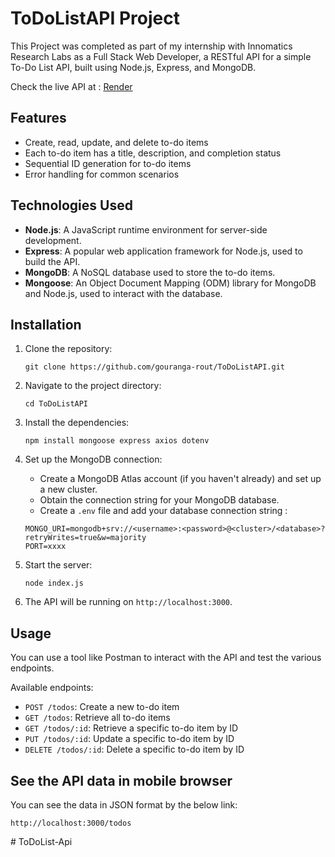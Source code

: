 # ToDoListAPI Project

This Project was completed as part of my internship with Innomatics Research Labs as a Full Stack Web Developer, a RESTful API for a simple To-Do List API, 
built using Node.js, Express, and MongoDB.

Check the live API at : [Render](https://todolistapi-zrua.onrender.com/todos)
## Features

- Create, read, update, and delete to-do items
- Each to-do item has a title, description, and completion status
- Sequential ID generation for to-do items
- Error handling for common scenarios

## Technologies Used

- **Node.js**: A JavaScript runtime environment for server-side development.
- **Express**: A popular web application framework for Node.js, used to build the API.
- **MongoDB**: A NoSQL database used to store the to-do items.
- **Mongoose**: An Object Document Mapping (ODM) library for MongoDB and Node.js, used to interact with the database.

## Installation

1. Clone the repository:
   ```
   git clone https://github.com/gouranga-rout/ToDoListAPI.git
   ```
2. Navigate to the project directory:
   ```
   cd ToDoListAPI
   ```
3. Install the dependencies:
   ```
   npm install mongoose express axios dotenv
   ```
4. Set up the MongoDB connection:
   - Create a MongoDB Atlas account (if you haven't already) and set up a new cluster.
   - Obtain the connection string for your MongoDB database.
   - Create a `.env` file and add your database connection string :
   ```
   MONGO_URI=mongodb+srv://<username>:<password>@<cluster>/<database>?retryWrites=true&w=majority
   PORT=xxxx  
   ```
   
5. Start the server:
   ```
   node index.js
   ```
6. The API will be running on `http://localhost:3000`.

## Usage

You can use a tool like Postman to interact with the API and test the various endpoints.

Available endpoints:

- `POST /todos`: Create a new to-do item
- `GET /todos`: Retrieve all to-do items
- `GET /todos/:id`: Retrieve a specific to-do item by ID
- `PUT /todos/:id`: Update a specific to-do item by ID
- `DELETE /todos/:id`: Delete a specific to-do item by ID


## See the API data in mobile browser

You can see the data in JSON format by the below link: 
```
http://localhost:3000/todos
```

#   T o D o L i s t - A p i  
 